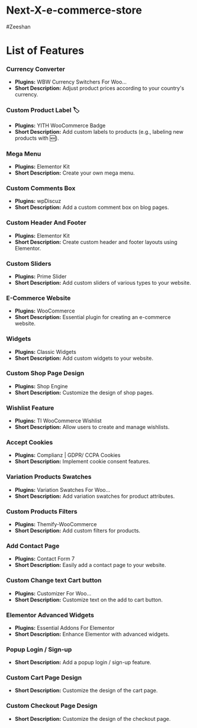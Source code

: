 # Next-X-e-commerce-store
#Zeeshan 

# List of Features

### Currency Converter
- **Plugins:** WBW Currency Switchers For Woo...
- **Short Description:** Adjust product prices according to your country's currency.

### Custom Product Label 🏷️
- **Plugins:** YITH WooCommerce Badge
- **Short Description:** Add custom labels to products (e.g., labeling new products with 🆕).

### Mega Menu
- **Plugins:** Elementor Kit
- **Short Description:** Create your own mega menu.

### Custom Comments Box
- **Plugins:** wpDiscuz
- **Short Description:** Add a custom comment box on blog pages.

### Custom Header And Footer
- **Plugins:** Elementor Kit
- **Short Description:** Create custom header and footer layouts using Elementor.

### Custom Sliders
- **Plugins:** Prime Slider
- **Short Description:** Add custom sliders of various types to your website.

### E-Commerce Website
- **Plugins:** WooCommerce
- **Short Description:** Essential plugin for creating an e-commerce website.

### Widgets
- **Plugins:** Classic Widgets
- **Short Description:** Add custom widgets to your website.

### Custom Shop Page Design
- **Plugins:** Shop Engine
- **Short Description:** Customize the design of shop pages.

### Wishlist Feature
- **Plugins:** TI WooCommerce Wishlist
- **Short Description:** Allow users to create and manage wishlists.

### Accept Cookies
- **Plugins:** Complianz | GDPR/ CCPA Cookies
- **Short Description:** Implement cookie consent features.

### Variation Products Swatches
- **Plugins:** Variation Swatches For Woo...
- **Short Description:** Add variation swatches for product attributes.

### Custom Products Filters
- **Plugins:** Themify-WooCommerce
- **Short Description:** Add custom filters for products.

### Add Contact Page
- **Plugins:** Contact Form 7
- **Short Description:** Easily add a contact page to your website.

### Custom Change text Cart button
- **Plugins:** Customizer For Woo...
- **Short Description:** Customize text on the add to cart button.

### Elementor Advanced Widgets
- **Plugins:** Essential Addons For Elementor
- **Short Description:** Enhance Elementor with advanced widgets.

### Popup Login / Sign-up
- **Short Description:** Add a popup login / sign-up feature.

### Custom Cart Page Design
- **Short Description:** Customize the design of the cart page.

### Custom Checkout Page Design
- **Short Description:** Customize the design of the checkout page.
